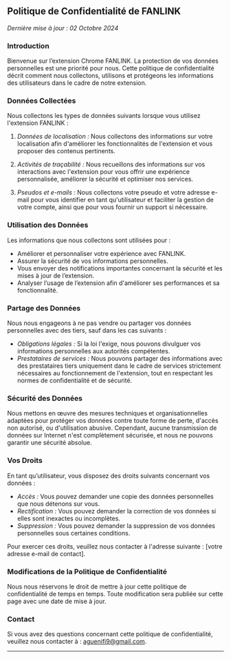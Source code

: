 ## Politique de Confidentialité de FANLINK

*Dernière mise à jour : 02 Octobre 2024*

### Introduction

Bienvenue sur l’extension Chrome FANLINK. La protection de vos données personnelles est une priorité pour nous. Cette politique de confidentialité décrit comment nous collectons, utilisons et protégeons les informations des utilisateurs dans le cadre de notre extension.

### Données Collectées

Nous collectons les types de données suivants lorsque vous utilisez l'extension FANLINK :

1. *Données de localisation :* Nous collectons des informations sur votre localisation afin d'améliorer les fonctionnalités de l'extension et vous proposer des contenus pertinents.
   
2. *Activités de traçabilité :* Nous recueillons des informations sur vos interactions avec l'extension pour vous offrir une expérience personnalisée, améliorer la sécurité et optimiser nos services.
   
3. *Pseudos et e-mails :* Nous collectons votre pseudo et votre adresse e-mail pour vous identifier en tant qu'utilisateur et faciliter la gestion de votre compte, ainsi que pour vous fournir un support si nécessaire.

### Utilisation des Données

Les informations que nous collectons sont utilisées pour :

- Améliorer et personnaliser votre expérience avec FANLINK.
- Assurer la sécurité de vos informations personnelles.
- Vous envoyer des notifications importantes concernant la sécurité et les mises à jour de l’extension.
- Analyser l’usage de l’extension afin d'améliorer ses performances et sa fonctionnalité.

### Partage des Données

Nous nous engageons à ne pas vendre ou partager vos données personnelles avec des tiers, sauf dans les cas suivants :

- *Obligations légales :* Si la loi l'exige, nous pouvons divulguer vos informations personnelles aux autorités compétentes.
- *Prestataires de services :* Nous pouvons partager des informations avec des prestataires tiers uniquement dans le cadre de services strictement nécessaires au fonctionnement de l'extension, tout en respectant les normes de confidentialité et de sécurité.

### Sécurité des Données

Nous mettons en œuvre des mesures techniques et organisationnelles adaptées pour protéger vos données contre toute forme de perte, d'accès non autorisé, ou d'utilisation abusive. Cependant, aucune transmission de données sur Internet n'est complètement sécurisée, et nous ne pouvons garantir une sécurité absolue.

### Vos Droits

En tant qu’utilisateur, vous disposez des droits suivants concernant vos données :

- *Accès :* Vous pouvez demander une copie des données personnelles que nous détenons sur vous.
- *Rectification :* Vous pouvez demander la correction de vos données si elles sont inexactes ou incomplètes.
- *Suppression :* Vous pouvez demander la suppression de vos données personnelles sous certaines conditions.

Pour exercer ces droits, veuillez nous contacter à l'adresse suivante : [votre adresse e-mail de contact].

### Modifications de la Politique de Confidentialité

Nous nous réservons le droit de mettre à jour cette politique de confidentialité de temps en temps. Toute modification sera publiée sur cette page avec une date de mise à jour.

### Contact

Si vous avez des questions concernant cette politique de confidentialité, veuillez nous contacter à : aguenifi9@gmail.com.

---

